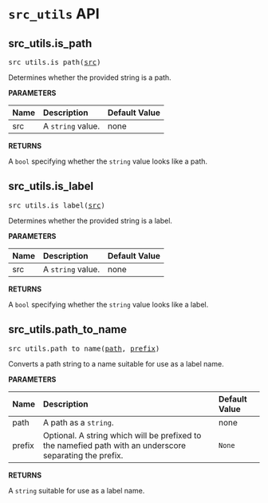 <!-- Generated with Stardoc, Do Not Edit! -->
# `src_utils` API


<a id="#src_utils.is_path"></a>

## src_utils.is_path

<pre>
src_utils.is_path(<a href="#src_utils.is_path-src">src</a>)
</pre>

Determines whether the provided string is a path.

**PARAMETERS**


| Name  | Description | Default Value |
| :------------- | :------------- | :------------- |
| <a id="src_utils.is_path-src"></a>src |  A <code>string</code> value.   |  none |

**RETURNS**

A `bool` specifying whether the `string` value looks like a path.


<a id="#src_utils.is_label"></a>

## src_utils.is_label

<pre>
src_utils.is_label(<a href="#src_utils.is_label-src">src</a>)
</pre>

Determines whether the provided string is a label.

**PARAMETERS**


| Name  | Description | Default Value |
| :------------- | :------------- | :------------- |
| <a id="src_utils.is_label-src"></a>src |  A <code>string</code> value.   |  none |

**RETURNS**

A `bool` specifying whether the `string` value looks like a label.


<a id="#src_utils.path_to_name"></a>

## src_utils.path_to_name

<pre>
src_utils.path_to_name(<a href="#src_utils.path_to_name-path">path</a>, <a href="#src_utils.path_to_name-prefix">prefix</a>)
</pre>

Converts a path string to a name suitable for use as a label name.

**PARAMETERS**


| Name  | Description | Default Value |
| :------------- | :------------- | :------------- |
| <a id="src_utils.path_to_name-path"></a>path |  A path as a <code>string</code>.   |  none |
| <a id="src_utils.path_to_name-prefix"></a>prefix |  Optional. A string which will be prefixed to the namefied path with an underscore separating the prefix.   |  <code>None</code> |

**RETURNS**

A `string` suitable for use as a label name.


